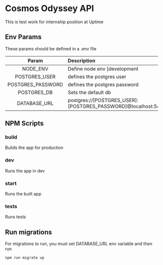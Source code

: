 # Cosmos Odyssey API

This is test work for internship position at Uptime

## Env Params

These params should be defined in a .env file

| Param |     Description    |
|:-----:|:------------------|
| NODE_ENV | Define node env [development | test | production] |
| POSTGRES_USER | defines the postgres user |
| POSTGRES_PASSWORD | defines the postgres password |
| POSTGRES_DB | Sets the default db |
| DATABASE_URL | postgres://\[POSTGRES_USER]:\[POSTGRES_PASSWORD]@localhost:5432/\[POSTGRES_DB] |

## NPM Scripts

### build

Builds the app for production

### dev

Runs the app in dev

### start

Runs the built app

### tests

Runs tests

## Run migrations

For migrations to run, you must set DATABASE_URL env variable and then run

```
npm run migrate up
```
